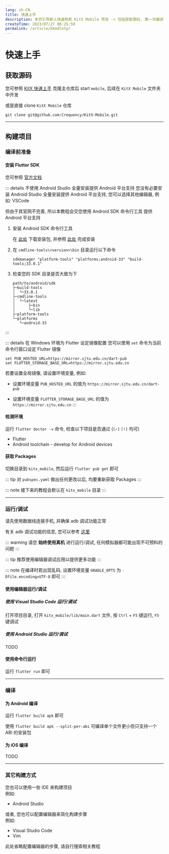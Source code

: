 ```yaml
---
lang: zh-CN
title: 快速上手
description: 本页引导新人快速熟悉 KitX Mobile 项目 -> 包括获取源码, 第一次编译等 ...
createTime: 2023/07/27 00:25:50
permalink: /article/bkmdlntp/
---
```


# 快速上手

## 获取源码

您可参照 [KitX 快速上手](/guide/getting-started.md) 克隆主仓库后 start `mobile`, 后续在 `KitX Mobile` 文件夹中开发

或是直接 clone `KitX Mobile` 仓库

```shell
git clone git@github.com:Crequency/KitX-Mobile.git
```

---

## 构建项目

### 编译前准备

#### 安装 Flutter SDK

您可参照 [官方文档](https://flutter.cn/docs/get-started/install)

::: details 不使用 Android Studio 全量安装提供 Android 平台支持
您没有必要安装 Android Studio 全量安装提供 Android 平台支持, 您可以选择其他编辑器, 例如: VSCode

但由于其官网不完善, 所以本教程会交您使用 Android SDK 命令行工具 提供 Android 平台支持

1. 安装 Android SDK 命令行工具
   
   在 [此处](https://developer.android.com/studio#command-tools) 下载安装包, 并参照 [此处](https://developer.android.com/studio/command-line/sdkmanager?hl=zh-cn) 完成安装

2. 在 `cmdline-tools\<version>\bin` 目录运行以下命令
   ```shell
   sdkmanager "platform-tools" "platforms;android-33" "build-tools;33.0.1"
   ```

3. 检查您的 SDK 目录是否大致为下
   ```
   path/to/android/sdk
   ├─build-tools
   │  └─33.0.1
   ├─cmdline-tools
   │  └─latest
   │      ├─bin
   │      └─lib
   ├─platform-tools
   └─platforms
      └─android-33
    ```
:::


::: details 在 Windows 环境为 Flutter 设定镜像配置
您可以使用 `set` 命令为当前命令行窗口设定 Flutter 镜像

```
set PUB_HOSTED_URL=https://mirror.sjtu.edu.cn/dart-pub
set FLUTTER_STORAGE_BASE_URL=https://mirror.sjtu.edu.cn
```

若要设置全局镜像, 请设置环境变量, 例如: 

- 设置环境变量  `PUB_HOSTED_URL` 的值为 `https://mirror.sjtu.edu.cn/dart-pub`

- 设置环境变量 `FLUTTER_STORAGE_BASE_URL` 的值为 `https://mirror.sjtu.edu.cn`
:::

#### 检测环境

运行 `flutter doctor -v` 命令, 检查以下项目是否通过 (`[✓]` `[!]` 均可)

- Flutter
- Android toolchain - develop for Android devices

#### 获取 Packages

切换目录到 `kitx_mobile`, 然后运行 `flutter pub get` 即可

::: tip
对 `pubspec.yaml` 做出任何更改以后, 均要重新获取 Packages
:::

::: note
接下来的教程会默认在 `kitx_mobile` 目录
:::

---

### 运行/调试

请先使用数据线连接手机, 并确保 adb 调试功能正常

有关 adb 调试功能的信息, 您可以参考 [这里](https://developer.android.google.cn/studio/command-line/adb?hl=zh-cn)

::: warning
请您 **始终使用真机** 进行运行/调试, 任何模拟器都可能出现不可预料的问题
:::

::: tip
推荐使用编辑器调试应用以提供更多功能
:::

::: note
在编译时若出现乱码, 设置环境变量 `GRADLE_OPTS` 为 `-Dfile.encoding=UTF-8` 即可
:::

#### 使用编辑器运行/调试

##### 使用 Visual Studio Code 运行/调试

打开项目目录, 打开 `kitx_mobile/lib/main.dart` 文件, 按 `Ctrl` + `F5` 键运行, `F5` 键调试

##### 使用 Android Studio 运行/调试

TODO

#### 使用命令行运行

运行 `flutter run` 即可

---

### 编译

#### 为 Android 编译

运行 `flutter build apk` 即可

使用 `flutter build apk --split-per-abi` 可编译单个文件更小但只支持一个 ABI 的安装包

#### 为 iOS 编译

TODO

---

### 其它构建方式

您也可以使用一些 IDE 来构建项目  
例如:
- Android Studio

或者, 您也可以配置编辑器来简化构建步骤  
例如:
- Visual Studio Code
- Vim

此处省略配置编辑器的步骤, 请自行搜索相关教程
